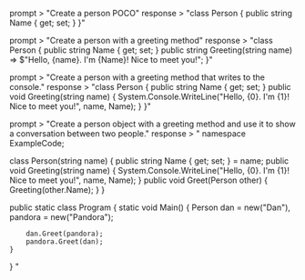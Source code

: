 prompt > "Create a person POCO"
response > "class Person
{
    public string Name { get; set; }
}"

prompt > "Create a person with a greeting method"
response > "class Person
{
    public string Name { get; set; }
    public string Greeting(string name)
        => $"Hello, {name}. I'm {Name}! Nice to meet you!";
}"

prompt > "Create a person with a greeting method that writes to the console."
response > "class Person
{
    public string Name { get; set; }
    public void Greeting(string name)
    {
        System.Console.WriteLine("Hello, {0}. I'm {1}! Nice to meet you!", name, Name);
    }
}"

prompt > "Create a person object with a greeting method and use it to show a conversation between two people."
response > "
namespace ExampleCode;

class Person(string name)
{
    public string Name { get; set; } = name;
    public void Greeting(string name)
    {
        System.Console.WriteLine("Hello, {0}. I'm {1}! Nice to meet you!", name, Name);
    }
    public void Greet(Person other)
    {
        Greeting(other.Name);
    }
}

public static class Program
{
    static void Main()
    {
        Person
            dan = new("Dan"),
            pandora = new("Pandora");

        dan.Greet(pandora);
        pandora.Greet(dan);
    }
}
"